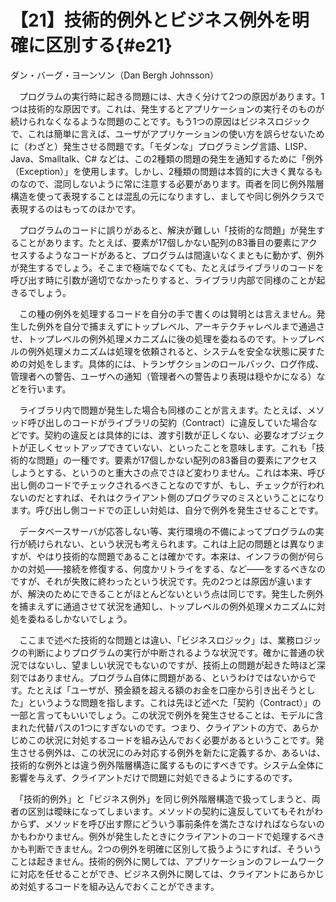 # 【21】技術的例外とビジネス例外を明確に区別する{#e21}

<div class="author">ダン・バーグ・ヨーンソン（Dan Bergh Johnsson）</div>

　プログラムの実行時に起きる問題には、大きく分けて2つの原因があります。1つは技術的な原因です。これは、発生するとアプリケーションの実行そのものが続けられなくなるような問題のことです。もう1つの原因はビジネスロジックで、これは簡単に言えば、ユーザがアプリケーションの使い方を誤らせないために（わざと）発生させる問題です。「モダンな」プログラミング言語、LISP、Java、Smalltalk、C# などは、この2種類の問題の発生を通知するために「例外（Exception）」を使用します。しかし、2種類の問題は本質的に大きく異なるものなので、混同しないように常に注意する必要があります。両者を同じ例外階層構造を使って表現することは混乱の元になりますし、ましてや同じ例外クラスで表現するのはもってのほかです。

　プログラムのコードに誤りがあると、解決が難しい「技術的な問題」が発生することがあります。たとえば、要素が17個しかない配列の83番目の要素にアクセスするようなコードがあると、プログラムは間違いなくまともに動かず、例外が発生するでしょう。そこまで極端でなくても、たとえばライブラリのコードを呼び出す時に引数が適切でなかったりすると、ライブラリ内部で同様のことが起きるでしょう。

　この種の例外を処理するコードを自分の手で書くのは賢明とは言えません。発生した例外を自分で捕まえずにトップレベル、アーキテクチャレベルまで通過させ、トップレベルの例外処理メカニズムに後の処理を委ねるのです。トップレベルの例外処理メカニズムは処理を依頼されると、システムを安全な状態に戻すための対処をします。具体的には、トランザクションのロールバック、ログ作成、管理者への警告、ユーザへの通知（管理者への警告より表現は穏やかになる）などを行います。

　ライブラリ内で問題が発生した場合も同様のことが言えます。たとえば、メソッド呼び出しのコードがライブラリの契約（Contract）に違反していた場合などです。契約の違反とは具体的には、渡す引数が正しくない、必要なオブジェクトが正しくセットアップできていない、といったことを意味します。これも「技術的な問題」の一種です。要素が17個しかない配列の83番目の要素にアクセスしようとする、というのと重大さの点でさほど変わりません。これは本来、呼び出し側のコードでチェックされるべきことなのですが、もし、チェックが行われないのだとすれば、それはクライアント側のプログラマのミスということになります。呼び出し側コードでの正しい対処は、自分で例外を発生させることです。

　データベースサーバが応答しない等、実行環境の不備によってプログラムの実行が続けられない、という状況も考えられます。これは上記の問題とは異なりますが、やはり技術的な問題であることは確かです。本来は、インフラの側が何らかの対処――接続を修復する、何度かリトライをする、など――をするべきなのですが、それが失敗に終わったという状況です。先の2つとは原因が違いますが、解決のためにできることがほとんどないという点は同じです。発生した例外を捕まえずに通過させて状況を通知し、トップレベルの例外処理メカニズムに対処を委ねるしかないでしょう。

　ここまで述べた技術的な問題とは違い、「ビジネスロジック」は、業務ロジックの判断によりプログラムの実行が中断されるような状況です。確かに普通の状況ではないし、望ましい状況でもないのですが、技術上の問題が起きた時ほど深刻ではありません。プログラム自体に問題がある、というわけではないからです。たとえば「ユーザが、預金額を超える額のお金を口座から引き出そうとした」というような問題を指します。これは先ほど述べた「契約（Contract）」の一部と言ってもいいでしょう。この状況で例外を発生させることは、モデルに含まれた代替パスの1つにすぎないのです。つまり、クライアントの方で、あらかじめこの状況に対処するコードを組み込んでおく必要があるということです。発生させる例外は、この状況にのみ対応する例外を新たに定義するか、あるいは、技術的な例外とは違う例外階層構造に属するものにすべきです。システム全体に影響を与えず、クライアントだけで問題に対処できるようにするのです。

　「技術的例外」と「ビジネス例外」を同じ例外階層構造で扱ってしまうと、両者の区別は曖昧になってしまいます。メソッドの契約に違反していてもそれがわからず、メソッドを呼び出す際にどういう事前条件を満たさなければならないのかもわかりません。例外が発生したときにクライアントのコードで処理するべきかも判断できません。2つの例外を明確に区別して扱うようにすれば、そういうことは起きません。技術的例外に関しては、アプリケーションのフレームワークに対応を任せることができ、ビジネス例外に関しては、クライアントにあらかじめ対処するコードを組み込んでおくことができます。
